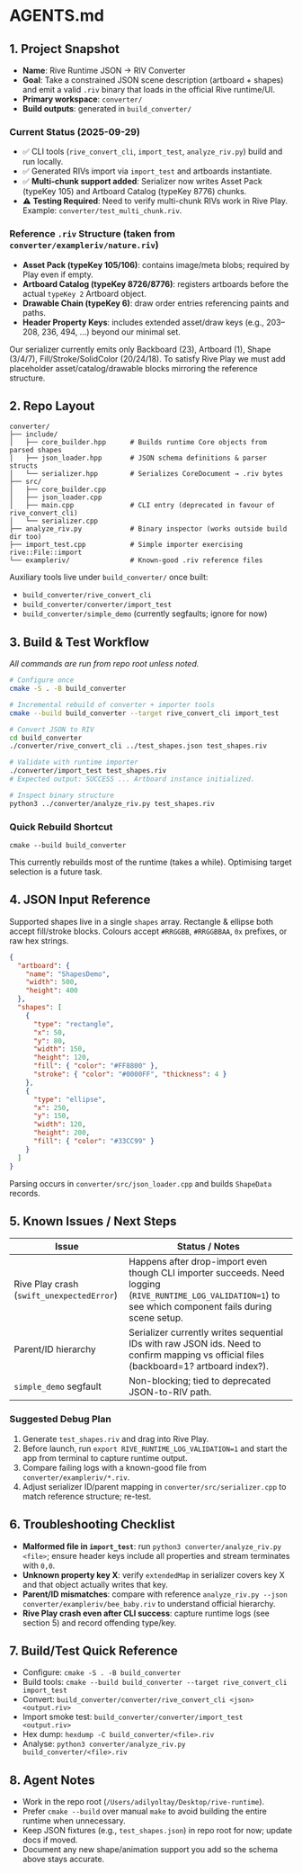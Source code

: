 # AGENTS.md

## 1. Project Snapshot
- **Name**: Rive Runtime JSON → RIV Converter
- **Goal**: Take a constrained JSON scene description (artboard + shapes) and emit a valid `.riv` binary that loads in the official Rive runtime/UI.
- **Primary workspace**: `converter/`
- **Build outputs**: generated in `build_converter/`

### Current Status (2025-09-29)
- ✅ CLI tools (`rive_convert_cli`, `import_test`, `analyze_riv.py`) build and run locally.
- ✅ Generated RIVs import via `import_test` and artboards instantiate.
- ✅ **Multi-chunk support added**: Serializer now writes Asset Pack (typeKey 105) and Artboard Catalog (typeKey 8776) chunks.
- ⚠️ **Testing Required**: Need to verify multi-chunk RIVs work in Rive Play. Example: `converter/test_multi_chunk.riv`.

### Reference `.riv` Structure (taken from `converter/exampleriv/nature.riv`)
- **Asset Pack (typeKey 105/106)**: contains image/meta blobs; required by Play even if empty.
- **Artboard Catalog (typeKey 8726/8776)**: registers artboards before the actual `typeKey 2` Artboard object.
- **Drawable Chain (typeKey 6)**: draw order entries referencing paints and paths.
- **Header Property Keys**: includes extended asset/draw keys (e.g., 203–208, 236, 494, …) beyond our minimal set.

Our serializer currently emits only Backboard (23), Artboard (1), Shape (3/4/7), Fill/Stroke/SolidColor (20/24/18). To satisfy Rive Play we must add placeholder asset/catalog/drawable blocks mirroring the reference structure.

## 2. Repo Layout
```
converter/
├── include/
│   ├── core_builder.hpp      # Builds runtime Core objects from parsed shapes
│   ├── json_loader.hpp       # JSON schema definitions & parser structs
│   └── serializer.hpp        # Serializes CoreDocument → .riv bytes
├── src/
│   ├── core_builder.cpp
│   ├── json_loader.cpp
│   ├── main.cpp              # CLI entry (deprecated in favour of rive_convert_cli)
│   └── serializer.cpp
├── analyze_riv.py            # Binary inspector (works outside build dir too)
├── import_test.cpp           # Simple importer exercising rive::File::import
└── exampleriv/               # Known-good .riv reference files
```
Auxiliary tools live under `build_converter/` once built:
- `build_converter/rive_convert_cli`
- `build_converter/converter/import_test`
- `build_converter/simple_demo` (currently segfaults; ignore for now)

## 3. Build & Test Workflow
_All commands are run from repo root unless noted._

```bash
# Configure once
cmake -S . -B build_converter

# Incremental rebuild of converter + importer tools
cmake --build build_converter --target rive_convert_cli import_test

# Convert JSON to RIV
cd build_converter
./converter/rive_convert_cli ../test_shapes.json test_shapes.riv

# Validate with runtime importer
./converter/import_test test_shapes.riv
# Expected output: SUCCESS ... Artboard instance initialized.

# Inspect binary structure
python3 ../converter/analyze_riv.py test_shapes.riv
```

### Quick Rebuild Shortcut
```
cmake --build build_converter
```
This currently rebuilds most of the runtime (takes a while). Optimising target selection is a future task.

## 4. JSON Input Reference
Supported shapes live in a single `shapes` array. Rectangle & ellipse both accept fill/stroke blocks. Colours accept `#RRGGBB`, `#RRGGBBAA`, `0x` prefixes, or raw hex strings.

```json
{
  "artboard": {
    "name": "ShapesDemo",
    "width": 500,
    "height": 400
  },
  "shapes": [
    {
      "type": "rectangle",
      "x": 50,
      "y": 80,
      "width": 150,
      "height": 120,
      "fill": { "color": "#FF8800" },
      "stroke": { "color": "#0000FF", "thickness": 4 }
    },
    {
      "type": "ellipse",
      "x": 250,
      "y": 150,
      "width": 120,
      "height": 200,
      "fill": { "color": "#33CC99" }
    }
  ]
}
```
Parsing occurs in `converter/src/json_loader.cpp` and builds `ShapeData` records.

## 5. Known Issues / Next Steps
| Issue | Status / Notes |
|-------|----------------|
| Rive Play crash (`swift_unexpectedError`) | Happens after drop-import even though CLI importer succeeds. Need logging (`RIVE_RUNTIME_LOG_VALIDATION=1`) to see which component fails during scene setup. |
| Parent/ID hierarchy | Serializer currently writes sequential IDs with raw JSON ids. Need to confirm mapping vs official files (backboard=1? artboard index?). |
| `simple_demo` segfault | Non-blocking; tied to deprecated JSON-to-RIV path. |

### Suggested Debug Plan
1. Generate `test_shapes.riv` and drag into Rive Play.
2. Before launch, run `export RIVE_RUNTIME_LOG_VALIDATION=1` and start the app from terminal to capture runtime output.
3. Compare failing logs with a known-good file from `converter/exampleriv/*.riv`.
4. Adjust serializer ID/parent mapping in `converter/src/serializer.cpp` to match reference structure; re-test.

## 6. Troubleshooting Checklist
- **Malformed file in `import_test`**: run `python3 converter/analyze_riv.py <file>`; ensure header keys include all properties and stream terminates with `0,0`.
- **Unknown property key X**: verify `extendedMap` in serializer covers key X and that object actually writes that key.
- **Parent/ID mismatches**: compare with reference `analyze_riv.py --json converter/exampleriv/bee_baby.riv` to understand official hierarchy.
- **Rive Play crash even after CLI success**: capture runtime logs (see section 5) and record offending type/key.

## 7. Build/Test Quick Reference
- Configure: `cmake -S . -B build_converter`
- Build tools: `cmake --build build_converter --target rive_convert_cli import_test`
- Convert: `build_converter/converter/rive_convert_cli <json> <output.riv>`
- Import smoke test: `build_converter/converter/import_test <output.riv>`
- Hex dump: `hexdump -C build_converter/<file>.riv`
- Analyse: `python3 converter/analyze_riv.py build_converter/<file>.riv`

## 8. Agent Notes
- Work in the repo root (`/Users/adilyoltay/Desktop/rive-runtime`).
- Prefer `cmake --build` over manual `make` to avoid building the entire runtime when unnecessary.
- Keep JSON fixtures (e.g., `test_shapes.json`) in repo root for now; update docs if moved.
- Document any new shape/animation support you add so the schema above stays accurate.
